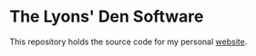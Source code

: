 # The Lyons' Den Software

This repository holds the source code for my personal [website](https://thelyonsdensoftware.com).
